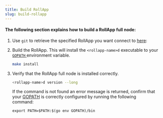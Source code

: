 ```yaml
---
title: Build RollApp
slug: build-rollapp
---
```


#### The following section explains how to build a RollApp full node:

1. Use `git` to retrieve the specified RollApp you want connect to [here](https://github.com/dymensionxyz/testnets/rollapps/readme.md):

2. Build the RollApp. This will install the `<rollapp-name>d` executable to your [ `GOPATH` ](https://go.dev/doc/gopath_code) environment variable.

    ```bash
    make install
    ```

3. Verify that the RollApp full node is installed correctly.

    ```bash
    <rollapp-name>d version --long
    ```

    If the command is not found an error message is returned, confirm that your [GOPATH](https://go.dev/doc/gopath_code#GOPATH) is correctly configured by running the following command:

    ```
    export PATH=$PATH:$(go env GOPATH)/bin
    ```
